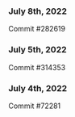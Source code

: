 ### July 8th, 2022

Commit #282619

### July 5th, 2022

Commit #314353


### July 4th, 2022

Commit #72281
